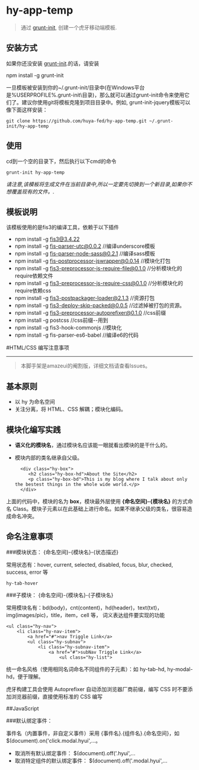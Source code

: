 # hy-app-temp

> 通过 [grunt-init][], 创建一个虎牙移动端模板.

[grunt-init]: http://gruntjs.com/project-scaffolding

## 安装方式
如果你还没安装 [grunt-init][].的话，请安装

npm install -g grunt-init

一旦模板被安装到你的~/.grunt-init/目录中(在Windows平台是%USERPROFILE%\.grunt-init\目录)，那么就可以通过grunt-init命令来使用它们了。建议你使用git将模板克隆到项目目录中。例如, grunt-init-jquery模板可以像下面这样安装：


	git clone https://github.com/huya-fed/hy-app-temp.git ~/.grunt-init/hy-app-temp



## 使用

cd到一个空的目录下，然后执行以下cmd的命令


	grunt-init hy-app-temp


_请注意,该模板将生成文件在当前目录中,所以一定要先切换到一个新目录,如果你不想覆盖现有的文件。._

## 模板说明

该模板使用的是fis3的编译工具，依赖于以下插件



- npm install -g fis3@3.4.22
- npm install -g fis-parser-utc@0.0.2 //编译underscore模板
- npm install -g fis-parser-node-sass@0.2.1 //编译sass模板
- npm install -g fis-postprocessor-jswrapper@0.0.14 //模块化打包
- npm install -g fis3-preprocessor-js-require-file@0.1.0 //分析模块化的require依赖文件
- npm install -g fis3-preprocessor-js-require-css@0.1.0 //分析模块化的require依赖css
- npm install -g fis3-postpackager-loader@2.1.3 //资源打包
- npm install -g fis3-deploy-skip-packed@0.0.5 //过滤掉被打包的资源。
- npm install -g fis3-preprocessor-autoprefixer@0.1.0 //css前缀
- npm install -g postcss  //css前缀--用到
- npm install -g fis3-hook-commonjs //模块化
- npm install -g fis-parser-es6-babel   //编译e6的代码



#HTML/CSS 编写注意事项

----------

> 本脚手架是amazeui的阉割版，详细文档请查看Issues。


## 基本原则

- 以 hy 为命名空间
- 关注分离，将 HTML、CSS 解耦；模块化编码。


## 模块化编写实践

- **语义化的模块名**，通过模块名应该能一眼就看出模块的是干什么的。

- 模块内部的类名继承自父级。


		<div class="hy-box">
		   <h2 class="hy-box-hd">About the Site</h2>
		   <p class="hy-box-bd">This is my blog where I talk about only the bestest things in the whole wide world.</p>
		</div>


上面的代码中，模块的名为 **box**，模块最外层使用 **{命名空间}-{模块名}** 的方式命名 Class。模块子元素以在此基础上进行命名。如果不继承父级的类名，很容易造成命名冲突。



## 命名注意事项


###模块状态： {命名空间}-{模块名}-{状态描述}

常用状态有：hover, current, selected, disabled, focus, blur, checked, success, error 等

	hy-tab-hover


###子模块： {命名空间}-{模块名}-{子模块名}

常用模块名有：bd(body)，cnt(content)，hd(header)，text(txt)，img(images/pic)，title，item，cell 等， 词义表达组件要实现的功能

	<ul class="hy-nav">
	    <li class="hy-nav-item">
	        <a href="#">nav Triggle Link</a>
	        <ul class="hy-subnav">
	            <li class="hy-subnav-item">
	                <a href="#">subNav Triggle Link</a>
	                    <ul class="hy-list">   
  

统一命名风格（使用相同名词命名不同组件的子元素）：如 hy-tab-hd, hy-modal-hd，便于理解。    


虎牙构建工具会使用 Autoprefixer 自动添加浏览器厂商前缀，编写 CSS 时不要添加浏览器前缀，直接使用标准的 CSS 编写




##JavaScript

###默认绑定事件：

事件名（内置事件，非自定义事件）采用 {事件名}.{组件名}.{命名空间}，如 $(document).on('click.modal.hyui',...。


- 取消所有默认绑定事件： $(document).off('.hyui',...
- 取消特定组件的默认绑定事件： $(document).off('.modal.hyui',...
